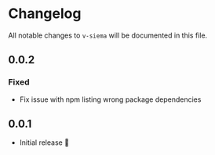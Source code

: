 # Changelog

All notable changes to `v-siema` will be documented in this file.

## 0.0.2
### Fixed
- Fix issue with npm listing wrong package dependencies

## 0.0.1
- Initial release :tada:
